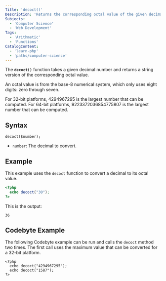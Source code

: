 ```yaml
---
Title: 'decoct()'
Description: 'Returns the corresponding octal value of the given decimal value.'
Subjects:
  - 'Computer Science'
  - 'Web Development'
Tags:
  - 'Arithmetic'
  - 'Functions'
CatalogContent:
  - 'learn-php'
  - 'paths/computer-science'
---
```


The **`decoct()`** function takes a given decimal number and returns a string version of the corresponding octal value.

An octal value is from the base-8 numerical system, which only uses eight digits: zero through seven.

For 32-bit platforms, 4294967295 is the largest number that can be computed. For 64-bit platforms, 9223372036854775807 is the largest number that can be computed.

## Syntax

```pseudo
decoct($number);
```

- `number`: The decimal to convert.

## Example

This example uses the `decoct` function to convert a decimal to its octal value.

```php
<?php
  echo decoct("30");
?>
```

This is the output:

```shell
36
```

## Codebyte Example

The following Codebyte example can be run and calls the `decoct` method two times. The first call uses the maximum value that can be converted for a 32-bit platform.

```codebyte/php
<?php
  echo decoct("4294967295");
  echo decoct("1587");
?>
```
